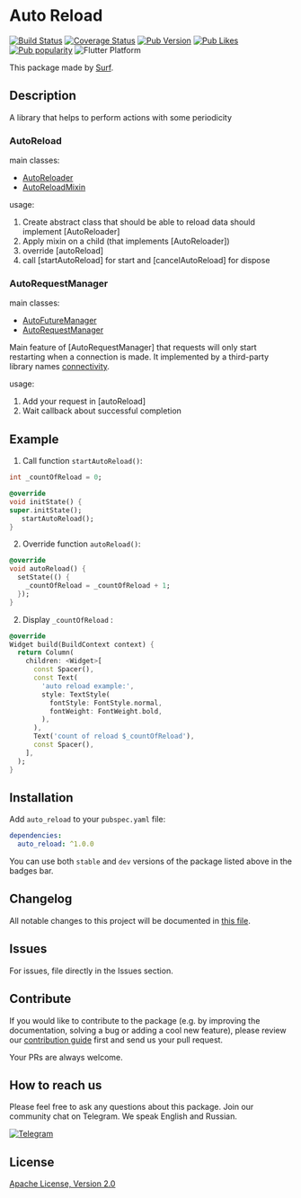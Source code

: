 # Auto Reload

[![Build Status](https://shields.io/github/workflow/status/surfstudio/SurfGear/build?logo=github&logoColor=white)](https://github.com/surfstudio/SurfGear/tree/main/packages/auto_reload)
[![Coverage Status](https://img.shields.io/codecov/c/github/surfstudio/SurfGear?flag=auto_reload&logo=codecov&logoColor=white)](https://codecov.io/gh/surfstudio/SurfGear)
[![Pub Version](https://img.shields.io/pub/v/auto_reload?logo=dart&logoColor=white)](https://pub.dev/packages/auto_reload)
[![Pub Likes](https://badgen.net/pub/likes/auto_reload)](https://pub.dev/packages/auto_reload)
[![Pub popularity](https://badgen.net/pub/popularity/auto_reload)](https://pub.dev/packages/auto_reload/score)
![Flutter Platform](https://badgen.net/pub/flutter-platform/auto_reload)

This package made by [Surf](https://surf.ru).

## Description

A library that helps to perform actions with some periodicity

### AutoReload

main classes:

* [AutoReloader](/lib/src/mixin/auto_reloader.dart)
* [AutoReloadMixin](/lib/src/mixin/auto_reload_mixin.dart)

usage:

1. Create abstract class that should be able to reload data should implement [AutoReloader]
2. Apply mixin on a child (that implements [AutoReloader])
3. override [autoReload]
4. call [startAutoReload] for start and [cancelAutoReload] for dispose

### AutoRequestManager

main classes:

* [AutoFutureManager](/lib/src/manager/base/auto_future_manager.dart)
* [AutoRequestManager](/lib/src/manager/impl/auto_request_manager.dart)

Main feature of [AutoRequestManager] that requests will only start restarting when a connection is made.
It implemented by a third-party library names [connectivity](https://pub.dev/packages/connectivity).

usage:

1. Add your request in [autoReload]
2. Wait callback about successful completion

## Example

1. Call function `startAutoReload()`:

```dart
int _countOfReload = 0;

@override
void initState() {
super.initState();
   startAutoReload();
}
```

2. Override function `autoReload()`:

```dart
@override
void autoReload() {
  setState(() {
    _countOfReload = _countOfReload + 1;
  });
}
```

2. Display `_countOfReload` :

```dart
@override
Widget build(BuildContext context) {
  return Column(
    children: <Widget>[
      const Spacer(),
      const Text(
        'auto reload example:',
        style: TextStyle(
          fontStyle: FontStyle.normal,
          fontWeight: FontWeight.bold,
        ),
      ),
      Text('count of reload $_countOfReload'),
      const Spacer(),
    ],
  );
}

```

## Installation

Add `auto_reload` to your `pubspec.yaml` file:

```yaml
dependencies:
  auto_reload: ^1.0.0
```

You can use both `stable` and `dev` versions of the package listed above in the badges bar.

## Changelog

All notable changes to this project will be documented in [this file](./CHANGELOG.md).

## Issues

For issues, file directly in the Issues section.

## Contribute

If you would like to contribute to the package (e.g. by improving the documentation, solving a bug or adding a cool new feature), please review our [contribution guide](../../CONTRIBUTING.md) first and send us your pull request.

Your PRs are always welcome.

## How to reach us

Please feel free to ask any questions about this package. Join our community chat on Telegram. We speak English and Russian.

[![Telegram](https://img.shields.io/badge/chat-on%20Telegram-blue.svg)](https://t.me/SurfGear)

## License

[Apache License, Version 2.0](https://www.apache.org/licenses/LICENSE-2.0)
